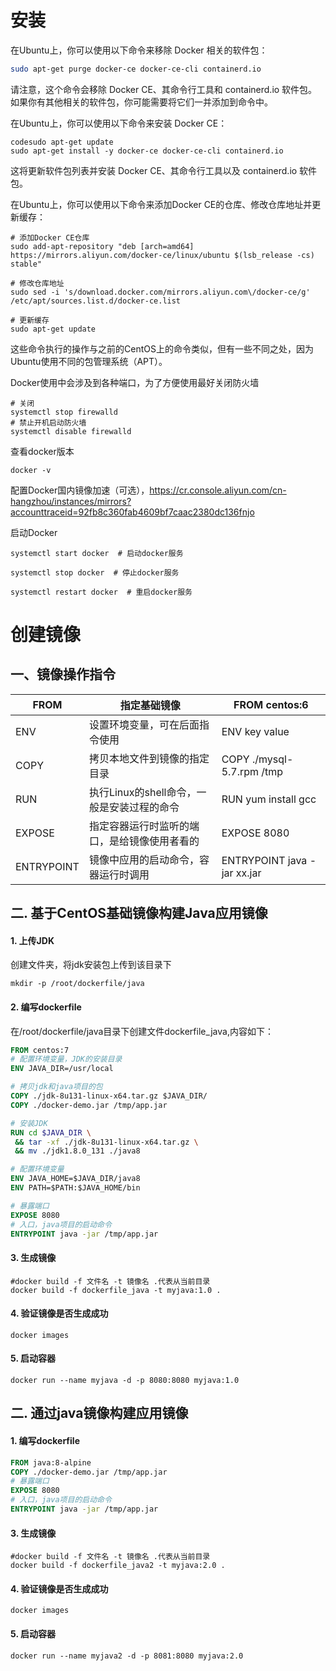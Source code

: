 # 安装

在Ubuntu上，你可以使用以下命令来移除 Docker 相关的软件包：

```sh
sudo apt-get purge docker-ce docker-ce-cli containerd.io
```

请注意，这个命令会移除 Docker CE、其命令行工具和 containerd.io 软件包。如果你有其他相关的软件包，你可能需要将它们一并添加到命令中。

在Ubuntu上，你可以使用以下命令来安装 Docker CE：

```shell
codesudo apt-get update
sudo apt-get install -y docker-ce docker-ce-cli containerd.io
```

这将更新软件包列表并安装 Docker CE、其命令行工具以及 containerd.io 软件包。


在Ubuntu上，你可以使用以下命令来添加Docker CE的仓库、修改仓库地址并更新缓存：

```shell
# 添加Docker CE仓库
sudo add-apt-repository "deb [arch=amd64] https://mirrors.aliyun.com/docker-ce/linux/ubuntu $(lsb_release -cs) stable"

# 修改仓库地址
sudo sed -i 's/download.docker.com/mirrors.aliyun.com\/docker-ce/g' /etc/apt/sources.list.d/docker-ce.list

# 更新缓存
sudo apt-get update
```

这些命令执行的操作与之前的CentOS上的命令类似，但有一些不同之处，因为Ubuntu使用不同的包管理系统（APT）。

Docker使用中会涉及到各种端口，为了方便使用最好关闭防火墙

~~~shell
# 关闭
systemctl stop firewalld
# 禁止开机启动防火墙
systemctl disable firewalld
~~~

查看docker版本

~~~
docker -v
~~~

配置Docker国内镜像加速（可选），https://cr.console.aliyun.com/cn-hangzhou/instances/mirrors?accounttraceid=92fb8c360fab4609bf7caac2380dc136fnjo

启动Docker

~~~shell
systemctl start docker  # 启动docker服务

systemctl stop docker  # 停止docker服务

systemctl restart docker  # 重启docker服务
~~~

# 创建镜像

## 一、镜像操作指令

| FROM       | 指定基础镜像                                 | FROM centos:6               |
| ---------- | -------------------------------------------- | --------------------------- |
| ENV        | 设置环境变量，可在后面指令使用               | ENV key value               |
| COPY       | 拷贝本地文件到镜像的指定目录                 | COPY ./mysql-5.7.rpm /tmp   |
| RUN        | 执行Linux的shell命令，一般是安装过程的命令   | RUN yum install gcc         |
| EXPOSE     | 指定容器运行时监听的端口，是给镜像使用者看的 | EXPOSE 8080                 |
| ENTRYPOINT | 镜像中应用的启动命令，容器运行时调用         | ENTRYPOINT java -jar xx.jar |

## 二. 基于CentOS基础镜像构建Java应用镜像

#### 1. 上传JDK

创建文件夹，将jdk安装包上传到该目录下

~~~shell
mkdir -p /root/dockerfile/java
~~~

#### 2. 编写dockerfile

在/root/dockerfile/java目录下创建文件dockerfile_java,内容如下：

~~~dockerfile
FROM centos:7
# 配置环境变量，JDK的安装目录
ENV JAVA_DIR=/usr/local

# 拷贝jdk和java项目的包
COPY ./jdk-8u131-linux-x64.tar.gz $JAVA_DIR/
COPY ./docker-demo.jar /tmp/app.jar

# 安装JDK
RUN cd $JAVA_DIR \
 && tar -xf ./jdk-8u131-linux-x64.tar.gz \
 && mv ./jdk1.8.0_131 ./java8

# 配置环境变量
ENV JAVA_HOME=$JAVA_DIR/java8
ENV PATH=$PATH:$JAVA_HOME/bin

# 暴露端口
EXPOSE 8080
# 入口，java项目的启动命令
ENTRYPOINT java -jar /tmp/app.jar
~~~

#### 3. 生成镜像

~~~shell
#docker build -f 文件名 -t 镜像名 .代表从当前目录
docker build -f dockerfile_java -t myjava:1.0 .
~~~

#### 4. 验证镜像是否生成成功

~~~shell
docker images
~~~

#### 5. 启动容器

~~~shell
docker run --name myjava -d -p 8080:8080 myjava:1.0
~~~

## 二. 通过java镜像构建应用镜像

#### 1. 编写dockerfile

~~~dockerfile
FROM java:8-alpine
COPY ./docker-demo.jar /tmp/app.jar
# 暴露端口
EXPOSE 8080
# 入口，java项目的启动命令
ENTRYPOINT java -jar /tmp/app.jar
~~~

#### 3. 生成镜像

~~~shell
#docker build -f 文件名 -t 镜像名 .代表从当前目录
docker build -f dockerfile_java2 -t myjava:2.0 .
~~~

#### 4. 验证镜像是否生成成功

~~~shell
docker images
~~~

#### 5. 启动容器

~~~shell
docker run --name myjava2 -d -p 8081:8080 myjava:2.0
~~~

